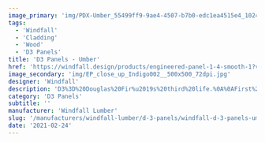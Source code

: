 ```yaml
---
image_primary: 'img/PDX-Umber_55499ff9-9ae4-4507-b7b0-edc1ea4515e4_1024x1024.jpg'
tags:
  - 'Windfall'
  - 'Cladding'
  - 'Wood'
  - 'D3 Panels'
title: 'D3 Panels - Umber'
href: 'https://windfall.design/products/engineered-panel-1-4-smooth-1?variant=18473406857313'
image_secondary: 'img/EP_close_up_Indigo002__500x500_72dpi.jpg'
designer: 'Windfall'
description: 'D3%3D%20Douglas%20Fir%u2019s%20third%20life.%0A%0AFirst%20as%20a%20tree%2C%20second%20as%20a%20structural%20beam%2C%20and%20now%20as%20an%20architectural%20panel.%20What%20will%20it%20become%20as%20a%20panel%3F%20That%20is%20up%20to%20you.%20In%20addition%20to%20attaching%20directly%20to%20the%20wall%20and%20ceilings%2C%20D3%20panels%20have%20become%20reception%20and%20bar%20fronts%2C%20benches%2C%20booths%20backs%20with%20upholstery%2C%20suspended%20ceiling%20panels%2C%20caf%E9%20clouds%20and%20shaped%20fins%2C%20room%20dividers%2C%20and%20shelving.%20What%u2019s%20your%20plan%3F%0A%0AD3%20Panels%20are%20made%20from%20reclaimed%A0Douglas%20fir%20solid%20and%20glue%20laminated%20beams%A0from%20deconstructed%20industrial%2C%20agricultural%2C%20and%20residential%20buildings%20in%20the%20Pacific%20NW.%0A%0ARigid%203/4%22%20panels%20are%20used%20for%20walls%2C%20ceilings%2C%20fixture%20facing%20or%20as%20construction%20material%20such%20for%A0seating%20or%20cabinetry.%20The%20flexible%201/4%22%20thick%20panels%20can%20be%20applied%20to%20curved%20and%20flat%20surfaces.%20Available%20with%20a%20smooth%20surface%A0%20in%208%20standard%20finishes.%20Reclaimed%20marks%20may%20include%20nail%20holes%2C%20staining%2C%20and%20finger%20joints.%20Panel%20edges%20are%20stained.%20Clear%20finish%20is%20applied%20to%20all%20sides%20for%20balance.%20Available%20in%20various%20widths%20and%20in%208%27%20and%2010%27%20lengths.%A0%0A%0A3/4%22%20panels%20are%20comprised%20of%20a%201/4%22%20veneer%20on%20front%20and%20back%20with%20a%201/4%22%20MDF%20core%20substrate.%20For%20single%20or%20dual%A0sided%20applications.%A0Standard%20production%20consists%20of%20A/B%20sides%20with%20stain%20on%20front%20and%20edges%20only.%20A/A%20sides%20available%20with%20stain%20front%20and%20back%20and%20all%20voids%20filled.%A0%0A%0A1/4%22%20panels%20are%20constructed%20from%20a%201/8%22%20veneer%20and%201/8%22%20MDF%20and%20paper%20backer.%A0%0A%0APanels%20can%20be%20installed%20with%20French%20cleats%2C%20Z%20clips%20or%20trim%20head%20screws.'
category: 'D3 Panels'
subtitle: ''
manufacturer: 'Windfall Lumber'
slug: '/manufacturers/windfall-lumber/d-3-panels/windfall-d-3-panels-umber'
date: '2021-02-24'
---
```

